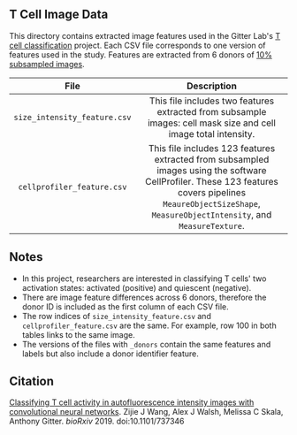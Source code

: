 ## T Cell Image Data

This directory contains extracted image features used in the Gitter Lab's [T cell classification](https://github.com/gitter-lab/t-cell-classification) 
project. Each CSV file corresponds to one version of features used in the study.
Features are extracted from 6 donors of [10% subsampled images](https://github.com/gitter-lab/t-cell-classification/tree/master/images).

|File|Description|
|:---:|:---:|
|`size_intensity_feature.csv`|This file includes two features extracted from subsample images: cell mask size and cell image total intensity.|
|`cellprofiler_feature.csv`|This file includes 123 features extracted from subsampled images using the software CellProfiler. These 123 features covers pipelines `MeaureObjectSizeShape`, `MeasureObjectIntensity`, and `MeasureTexture`.|

## Notes

- In this project, researchers are interested in classifying T cells' two
activation states: activated (positive) and quiescent (negative).
- There are image feature differences across 6 donors, therefore the donor ID is
included as the first column of each CSV file.
- The row indices of `size_intensity_feature.csv` and `cellprofiler_feature.csv`
are the same. For example, row 100 in both tables links to the same image.
- The versions of the files with `_donors` contain the same features and labels
but also include a donor identifier feature.

## Citation

[Classifying T cell activity in autofluorescence intensity images with convolutional neural networks](https://doi.org/10.1101/737346).
Zijie J Wang, Alex J Walsh, Melissa C Skala, Anthony Gitter.
*bioRxiv* 2019. doi:10.1101/737346

